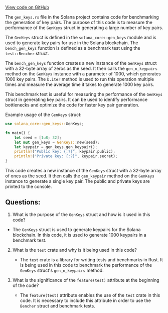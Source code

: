 [View code on GitHub](https://github.com/solana-labs/solana/blob/master/core/benches/gen_keys.rs)

The `gen_keys.rs` file in the Solana project contains code for benchmarking the generation of key pairs. The purpose of this code is to measure the performance of the `GenKeys` struct in generating a large number of key pairs. 

The `GenKeys` struct is defined in the `solana_core::gen_keys` module and is used to generate key pairs for use in the Solana blockchain. The `bench_gen_keys` function is defined as a benchmark test using the `test::Bencher` struct. 

The `bench_gen_keys` function creates a new instance of the `GenKeys` struct with a 32-byte array of zeros as the seed. It then calls the `gen_n_keypairs` method on the `GenKeys` instance with a parameter of 1000, which generates 1000 key pairs. The `b.iter` method is used to run this operation multiple times and measure the average time it takes to generate 1000 key pairs. 

This benchmark test is useful for measuring the performance of the `GenKeys` struct in generating key pairs. It can be used to identify performance bottlenecks and optimize the code for faster key pair generation. 

Example usage of the `GenKeys` struct:

```rust
use solana_core::gen_keys::GenKeys;

fn main() {
    let seed = [1u8; 32];
    let mut gen_keys = GenKeys::new(seed);
    let keypair = gen_keys.gen_keypair();
    println!("Public key: {:?}", keypair.public);
    println!("Private key: {:?}", keypair.secret);
}
```

This code creates a new instance of the `GenKeys` struct with a 32-byte array of ones as the seed. It then calls the `gen_keypair` method on the `GenKeys` instance to generate a single key pair. The public and private keys are printed to the console.
## Questions: 
 1. What is the purpose of the `GenKeys` struct and how is it used in this code?
   - The `GenKeys` struct is used to generate keypairs for the Solana blockchain. In this code, it is used to generate 1000 keypairs in a benchmark test.
   
2. What is the `test` crate and why is it being used in this code?
   - The `test` crate is a library for writing tests and benchmarks in Rust. It is being used in this code to benchmark the performance of the `GenKeys` struct's `gen_n_keypairs` method.
   
3. What is the significance of the `feature(test)` attribute at the beginning of the code?
   - The `feature(test)` attribute enables the use of the `test` crate in this code. It is necessary to include this attribute in order to use the `Bencher` struct and benchmark tests.